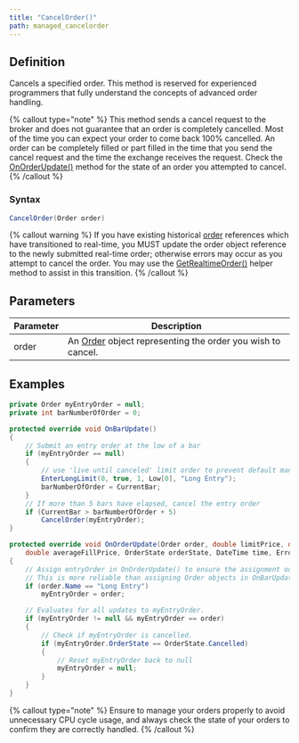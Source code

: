 ```yaml
---
title: "CancelOrder()"
path: managed_cancelorder
---
```


## Definition

Cancels a specified order. This method is reserved for experienced programmers that fully understand the concepts of advanced order handling.

{% callout type="note" %}
This method sends a cancel request to the broker and does not guarantee that an order is completely cancelled. Most of the time you can expect your order to come back 100% cancelled. An order can be completely filled or part filled in the time that you send the cancel request and the time the exchange receives the request. Check the [OnOrderUpdate()](onorderupdate) method for the state of an order you attempted to cancel.
{% /callout %}

### Syntax

```csharp
CancelOrder(Order order)
```

{% callout warning %}
If you have existing historical [order](order) references which have transitioned to real-time, you MUST update the order object reference to the newly submitted real-time order; otherwise errors may occur as you attempt to cancel the order. You may use the [GetRealtimeOrder()](getrealtimeorder) helper method to assist in this transition.
{% /callout %}

## Parameters

| Parameter | Description |
| --- | --- |
| order | An [Order](order) object representing the order you wish to cancel. |

## Examples

```csharp
private Order myEntryOrder = null;
private int barNumberOfOrder = 0;

protected override void OnBarUpdate()
{
    // Submit an entry order at the low of a bar
    if (myEntryOrder == null)
    {
        // use 'live until canceled' limit order to prevent default managed order handling which would expire at end of bar
        EnterLongLimit(0, true, 1, Low[0], "Long Entry");
        barNumberOfOrder = CurrentBar;
    }
    // If more than 5 bars have elapsed, cancel the entry order
    if (CurrentBar > barNumberOfOrder + 5)
        CancelOrder(myEntryOrder);
}

protected override void OnOrderUpdate(Order order, double limitPrice, double stopPrice, int quantity, int filled,
    double averageFillPrice, OrderState orderState, DateTime time, ErrorCode error, string nativeError)
{
    // Assign entryOrder in OnOrderUpdate() to ensure the assignment occurs when expected.
    // This is more reliable than assigning Order objects in OnBarUpdate, as the assignment is not guaranteed to be complete if it is referenced immediately after submitting
    if (order.Name == "Long Entry")
        myEntryOrder = order;

    // Evaluates for all updates to myEntryOrder.
    if (myEntryOrder != null && myEntryOrder == order)
    {
        // Check if myEntryOrder is cancelled.
        if (myEntryOrder.OrderState == OrderState.Cancelled)
        {
            // Reset myEntryOrder back to null
            myEntryOrder = null;
        }
    }
}
```

{% callout type="note" %}
Ensure to manage your orders properly to avoid unnecessary CPU cycle usage, and always check the state of your orders to confirm they are correctly handled.
{% /callout %}
